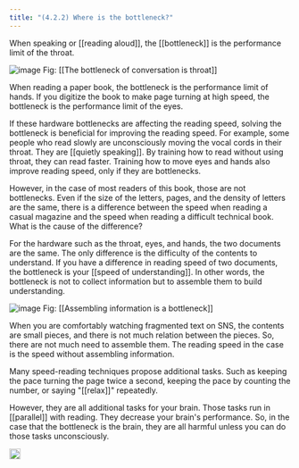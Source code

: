 ```yaml
---
title: "(4.2.2) Where is the bottleneck?"
---
```


When speaking or [[reading aloud]], the [[bottleneck]] is the performance limit of the throat.

![image](https://gyazo.com/5cf249b15afb48deae76fa0846235f45/thumb/1000)
Fig: [[The bottleneck of conversation is throat]]

When reading a paper book, the bottleneck is the performance limit of hands. If you digitize the book to make page turning at high speed, the bottleneck is the performance limit of the eyes.

If these hardware bottlenecks are affecting the reading speed, solving the bottleneck is beneficial for improving the reading speed. For example, some people who read slowly are unconsciously moving the vocal cords in their throat. They are [[quietly speaking]]. By training how to read without using throat, they can read faster. Training how to move eyes and hands also improve reading speed, only if they are bottlenecks.

However, in the case of most readers of this book, those are not bottlenecks. Even if the size of the letters, pages, and the density of letters are the same, there is a difference between the speed when reading a casual magazine and the speed when reading a difficult technical book. What is the cause of the difference?

For the hardware such as the throat, eyes, and hands, the two documents are the same. The only difference is the difficulty of the contents to understand. If you have a difference in reading speed of two documents, the bottleneck is your [[speed of understanding]]. In other words, the bottleneck is not to collect information but to assemble them to build understanding.

![image](https://gyazo.com/fe288a2c6d2f297affc5affc70fbe05c/thumb/1000)
Fig: [[Assembling information is a bottleneck]]

When you are comfortably watching fragmented text on SNS, the contents are small pieces, and there is not much relation between the pieces. So, there are not much need to assemble them. The reading speed in the case is the speed without assembling information.

Many speed-reading techniques propose additional tasks. Such as keeping the pace turning the page twice a second, keeping the pace by counting the number, or saying "[[relax]]" repeatedly.

However, they are all additional tasks for your brain. Those tasks run in [[parallel]] with reading. They decrease your brain's performance. So, in the case that the bottleneck is the brain, they are all harmful unless you can do those tasks unconsciously.

<img src='https://scrapbox.io/api/pages/nishio/en/icon' alt='en.icon' height="19.5"/>